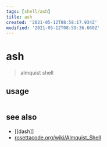 ```yaml
---
tags: [shell/ash]
title: ash
created: '2021-05-12T08:58:17.934Z'
modified: '2021-05-12T08:59:36.660Z'
---
```


# ash

> almquist shell

## usage
```sh

```

## see also
- [[dash]]
- [rosettacode.org/wiki/Almquist_Shell](https://rosettacode.org/wiki/Almquist_Shell)
